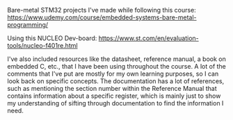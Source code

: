 Bare-metal STM32 projects I've made while following this course: https://www.udemy.com/course/embedded-systems-bare-metal-programming/

Using this NUCLEO Dev-board: https://www.st.com/en/evaluation-tools/nucleo-f401re.html

I've also included resources like the datasheet, reference manual, a book on embedded C, etc., that I have been using throughout the course. A lot of the comments that I've put are mostly for my own learning purposes, so I can look back on specific concepts. The documentation has a lot of references, such as mentioning the section number within the Reference Manual that contains information about a specific register, which is mainly just to show my understanding of sifting through documentation to find the information I need.
